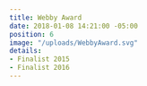 ```yaml
---
title: Webby Award
date: 2018-01-08 14:21:00 -05:00
position: 6
image: "/uploads/WebbyAward.svg"
details:
- Finalist 2015
- Finalist 2016
---
```


